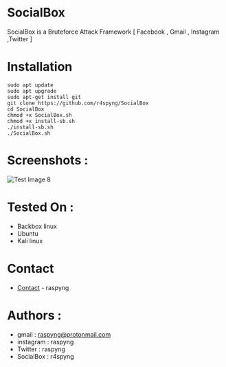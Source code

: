# SocialBox
SocialBox is a Bruteforce Attack Framework [ Facebook , Gmail , Instagram ,Twitter ]
# Installation
```
sudo apt update
sudo apt upgrade
sudo apt-get install git
git clone https://github.com/r4spyng/SocialBox
cd SocialBox
chmod +x SocialBox.sh
chmod +x install-sb.sh
./install-sb.sh
./SocialBox.sh
```
# Screenshots :
![Test Image 8](https://raw.githubusercontent.com/TunisianEagles/SocialBox/master/Screenshots/sb.png)
# Tested On :
* Backbox linux
* Ubuntu 
* Kali linux
# Contact
* [Contact](https://www.raspyng@protonmail.com) - raspyng
# Authors :
* gmail     : raspyng@protonmail.com
* instagram : raspyng
* Twitter   : raspyng
* SocialBox : r4spyng

